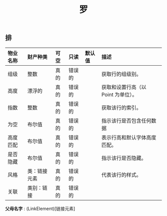 ﻿---
title: 罗
second_title: Aspose.Cells Cloud Documen
type: docs
url: /zh/specification/model/row/
description: Aspose.Cells 云模型规范：行。轻松处理 Excel 和其他电子表格文档，具有打开、生成、编辑、拆分、合并、比较和转换等功能
weight: 50
---
## **排**

 

|物业名称|财产种类|可空|只读|默认值|描述|
|:- |:- |:- |:- |:- |:- |
|组级|整数|真的|错误的||获取行的组级别。|
|高度|漂浮的|真的|错误的||获取和设置行高（以 Point 为单位）。|
|指数|整数|真的|错误的||获取该行的索引。|
|为空|布尔值|真的|错误的||指示该行是否包含任何数据|
|高度匹配|布尔值|真的|错误的||表示行高和默认字体高度匹配。|
|是否隐藏|布尔值|真的|错误的||指示该行是否隐藏。|
|风格|类：链接元素|真的|错误的||代表该行的样式。|
|关联|类别：链接|真的|错误的|||

**父母名字** : (LinkElement)[链接元素]